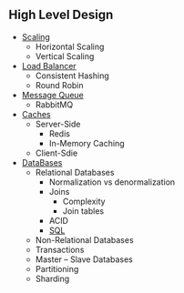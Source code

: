 ## High Level Design
+ [Scaling](https://github.com/Abdelrhman-Samir-99/Preparation-Library/tree/main/System%20Design/High%20Level%20Design/Scaling/README.md)
  + Horizontal Scaling
  + Vertical Scaling
+ [Load Balancer](https://github.com/Abdelrhman-Samir-99/Preparation-Library/blob/main/System%20Design/High%20Level%20Design/Load%20Balancer/README.md)
  + Consistent Hashing
  + Round Robin 
+ [Message Queue](https://github.com/Abdelrhman-Samir-99/Preparation-Library/blob/main/System%20Design/High%20Level%20Design/Message%20Queue/README.md)
  + RabbitMQ
+ [Caches](https://github.com/Abdelrhman-Samir-99/Preparation-Library/blob/main/System%20Design/High%20Level%20Design/Caches/README.md)
  + Server-Side
    + Redis
    + In-Memory Caching
  + Client-Sdie
+ [DataBases](https://github.com/Abdelrhman-Samir-99/Preparation-Library/blob/main/System%20Design/High%20Level%20Design/DataBases/README.md) 
  + Relational Databases
    + Normalization vs denormalization
    + Joins
      + Complexity
      + Join tables
    + ACID
    + [SQL]()
  + Non-Relational Databases
  + Transactions
  + Master – Slave Databases
  + Partitioning
  + Sharding
